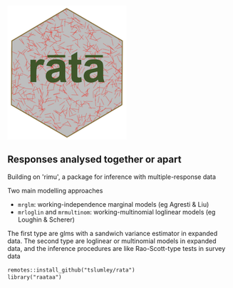 <img src="inst/figures/rata.png" height="300"/>

## Responses analysed together or apart

Building on 'rimu', a package for inference with multiple-response data

Two main modelling approaches

- `mrglm`: working-independence marginal models (eg Agresti & Liu)
- `mrloglin` and `mrmultinom`: working-multinomial loglinear models (eg Loughin & Scherer)

The first type are glms with a sandwich variance estimator in expanded data. 
The second type are loglinear or multinomial models in expanded data, and the 
inference procedures are like Rao-Scott-type tests in survey data

```
remotes::install_github("tslumley/rata")
library("raataa")
```
